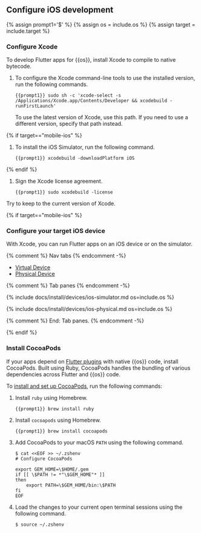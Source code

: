 ## Configure iOS development

{% assign prompt1='$' %}
{% assign os = include.os %}
{% assign target = include.target %}

### Configure Xcode

To develop Flutter apps for {{os}}, install Xcode to compile to native bytecode.

1. To configure the Xcode command-line tools to use the installed version,
   run the following commands.

    ```terminal
    {{prompt1}} sudo sh -c 'xcode-select -s /Applications/Xcode.app/Contents/Developer && xcodebuild -runFirstLaunch'
    ```

   To use the latest version of Xcode, use this path.
   If you need to use a different version, specify that path instead.

{% if target=="mobile-ios" %}

1. To install the iOS Simulator, run the following command.

    ```terminal
    {{prompt1}} xcodebuild -downloadPlatform iOS
    ```

{% endif %}

1. Sign the Xcode license agreement.

    ```terminal
    {{prompt1}} sudo xcodebuild -license
    ```

Try to keep to the current version of Xcode.

{% if target=="mobile-ios" %}

### Configure your target iOS device

With Xcode, you can run Flutter apps on an iOS device or on the simulator.

{% comment %} Nav tabs {% endcomment -%}
<ul class="nav nav-tabs" id="ios-devices-vp" role="tablist">
    <li class="nav-item">
        <a class="nav-link active" id="virtual-tab" href="#virtual" role="tab" aria-controls="virtual" aria-selected="true">Virtual Device</a>
    </li>
    <li class="nav-item">
        <a class="nav-link" id="physical-tab" href="#physical" role="tab" aria-controls="physical" aria-selected="false">Physical Device</a>
    </li>
</ul>

{% comment %} Tab panes {% endcomment -%}
<div class="tab-content">

<div class="tab-pane active" id="virtual" role="tabpanel" aria-labelledby="virtual-tab" markdown="1">

{% include docs/install/devices/ios-simulator.md os=include.os %}

</div>

<div class="tab-pane" id="physical" role="tabpanel" aria-labelledby="physical-tab" markdown="1">

{% include docs/install/devices/ios-physical.md os=include.os %}

</div>
</div>
{% comment %} End: Tab panes. {% endcomment -%}

{% endif %}

### Install CocoaPods

If your apps depend on [Flutter plugins][] with native {{os}} code,
install CocoaPods. Built using Ruby,
CocoaPods handles the bundling of various dependencies across Flutter
and {{os}} code.

To [install and set up CocoaPods][cocoapods], run the following commands:

1. Install `ruby` using Homebrew.

   ```terminal
   {{prompt1}} brew install ruby
   ```

1. Install `cocoapods` using Homebrew.

   ```terminal
   {{prompt1}} brew install cocoapods
   ```

1. Add CocoaPods to your macOS `PATH` using the following command.

    ```terminal
    $ cat <<EOF >> ~/.zshenv
    # Configure CocoaPods

    export GEM_HOME=\$HOME/.gem
    if [[ \$PATH != *"\$GEM_HOME"* ]]
    then
        export PATH=\$GEM_HOME/bin:\$PATH
    fi
    EOF
    ```

1. Load the changes to your current open terminal sessions
   using the following command.

    ```terminal
    $ source ~/.zshenv
    ```

[Flutter plugins]: {{site.url}}/packages-and-plugins/developing-packages#types
[cocoapods]: https://formulae.brew.sh/formula/cocoapods
